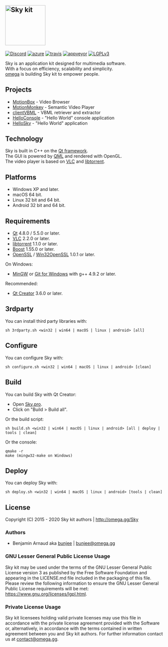 <a href="http://omega.gg/Sky"><img src="dist/logo.png" alt="Sky kit" width="128px"></a>
---
[![Discord](https://img.shields.io/discord/705770212485496852)](http://omega.gg/discord)
[![azure](https://dev.azure.com/bunjee/Sky/_apis/build/status/omega-gg.Sky)](https://dev.azure.com/bunjee/Sky/_build)
[![travis](http://api.travis-ci.org/omega-gg/Sky.svg)](http://travis-ci.org/omega-gg/Sky)
[![appveyor](https://ci.appveyor.com/api/projects/status/86v4f4gv95u68w18?svg=true)](https://ci.appveyor.com/project/3unjee/sky)
[![LGPLv3](https://img.shields.io/badge/License-LGPLv3-blue.svg)](https://www.gnu.org/licenses/lgpl.html)

Sky is an application kit designed for multimedia software.<br>
With a focus on efficiency, scalability and simplicity.<br>
[omega](http://omega.gg/about) is building Sky kit to empower people.<br>

## Projects

- [MotionBox](http://omega.gg/MotionBox/sources) - Video Browser
- [MotionMonkey](http://omega.gg/MotionMonkey) - Semantic Video Player
- [clientVBML](http://omega.gg/clientVBML/sources) - VBML retriever and extractor
- [HelloConsole](http://omega.gg/HelloConsole/sources) - "Hello World" console application
- [HelloSky](http://omega.gg/HelloSky/sources) - "Hello World" application

## Technology

Sky is built in C++ on the [Qt framework](http://github.com/qtproject).<br>
The GUI is powered by [QML](http://github.com/qtproject/qtdeclarative) and rendered with OpenGL.<br>
The video player is based on [VLC](http://github.com/videolan/vlc) and [libtorrent](http://en.wikipedia.org/wiki/libtorrent).<br>

## Platforms

- Windows XP and later.
- macOS 64 bit.
- Linux 32 bit and 64 bit.
- Android 32 bit and 64 bit.

## Requirements

- [Qt](http://download.qt.io/official_releases/qt) 4.8.0 / 5.5.0 or later.
- [VLC](http://download.videolan.org/pub/videolan/vlc) 2.2.0 or later.
- [libtorrent](http://github.com/arvidn/libtorrent/releases) 1.1.0 or later.
- [Boost](http://www.boost.org/users/download) 1.55.0 or later.
- [OpenSSL](http://www.openssl.org/source) / [Win32OpenSSL](http://slproweb.com/products/Win32OpenSSL.html) 1.0.1 or later.

On Windows:
- [MinGW](http://sourceforge.net/projects/mingw) or [Git for Windows](http://git-for-windows.github.io) with g++ 4.9.2 or later.

Recommended:
- [Qt Creator](http://download.qt.io/official_releases/qtcreator) 3.6.0 or later.

## 3rdparty

You can install third party libraries with:

    sh 3rdparty.sh <win32 | win64 | macOS | linux | android> [all]

## Configure

You can configure Sky with:

    sh configure.sh <win32 | win64 | macOS | linux | android> [clean]

## Build

You can build Sky with Qt Creator:
- Open [Sky.pro](Sky.pro).
- Click on "Build > Build all".

Or the build script:

    sh build.sh <win32 | win64 | macOS | linux | android> [all | deploy | tools | clean]

Or the console:

    qmake -r
    make (mingw32-make on Windows)

## Deploy

You can deploy Sky with:

    sh deploy.sh <win32 | win64 | macOS | linux | android> [tools | clean]

## License

Copyright (C) 2015 - 2020 Sky kit authors | http://omega.gg/Sky

### Authors

- Benjamin Arnaud aka [bunjee](http://bunjee.me) | <bunjee@omega.gg>

### GNU Lesser General Public License Usage

Sky kit may be used under the terms of the GNU Lesser General Public License version 3 as published
by the Free Software Foundation and appearing in the LICENSE.md file included in the packaging of
this file. Please review the following information to ensure the GNU Lesser General Public License
requirements will be met: https://www.gnu.org/licenses/lgpl.html.

### Private License Usage

Sky kit licensees holding valid private licenses may use this file in accordance with the private
license agreement provided with the Software or, alternatively, in accordance with the terms
contained in written agreement between you and Sky kit authors. For further information contact us
at contact@omega.gg.
